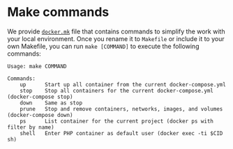 # Make commands

We provide [`docker.mk`](https://github.com/wodby/docker4drupal/blob/5.x/docker.mk) file that contains commands to simplify the work with your local environment. Once you rename it to `Makefile` or include it to your own Makefile, you can run `make [COMMAND]` to execute the following commands:

```
Usage: make COMMAND

Commands:
    up      Start up all container from the current docker-compose.yml 
    stop    Stop all containers for the current docker-compose.yml (docker-compose stop) 
    down    Same as stop
    prune   Stop and remove containers, networks, images, and volumes (docker-compose down)
    ps      List container for the current project (docker ps with filter by name)
    shell   Enter PHP container as default user (docker exec -ti $CID sh)
```
